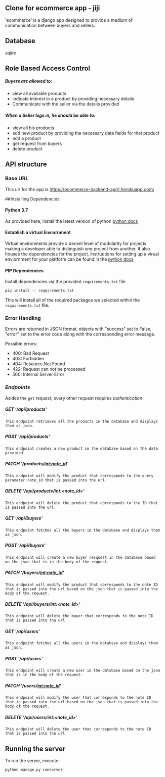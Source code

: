 ## Clone for ecommerce app - jiji

'ecommerce' is a django app designed to provide a medium of communication between buyers and sellers.

## Database 

*sqlite*

## Role Based Access Control

##### Buyers are allowed to:
- view all available products
- indicate interest in a product by providing necessary details
- Communicate with the seller via the details provided


##### When a Seller logs in, he should be able to:
- view all his products
- add new product by providing the necessary data fields for that product
- edit a product
- get request from buyers
- delete product

## API structure

### Base URL
This url for the app is https://ecommerce-backend-app1.herokuapp.com/



##Installing Dependencies

#### Python 3.7

As provided here, install the latest version of python [python docs](https://docs.python.org/3/using/unix.html#getting-and-installing-the-latest-version-of-python)


#### Establish a virtual Enviornment

Virtual environments provide a decent level of modularity for projects making a developer able to distinguish one project from another.
It also houses the dependencies for the project. Instructions for setting up a virual enviornment for your platform can be found in the [python docs](https://packaging.python.org/guides/installing-using-pip-and-virtual-environments/)

#### PIP Dependencies

Install dependencies via the provided `requirements.txt` file

```bash
pip install -r requirements.txt
```

This will install all of the required packages we selected within the `requirements.txt` file.


### Error Handling
Errors are returned in JSON format, objects with "success" set to False, "error" set to the error code along with 
the corresponding error message.

Possible errors:
- 400: Bad Request
- 403: Forbidden
- 404: Resource Not Found
- 422: Request can not be processed
- 500: Internal Server Error

### *Endpoints*

Asides the `get` request, every other request requires *authentication*


##### GET  '/api/products'
    This endpoint retrieves all the products in the database and displays them as json.


##### POST '/api/products'
    This endpoint creates a new product in the database based on the data provided. 


##### PATCH  '/products/<int:note_id>'
    This endpoint will modify the product that corresponds to the query parameter note_id that is passed into the url.


##### DELETE  '/api/products/int:<note_id>'
    This endpoint will delete the product that corresponds to the ID that is passed into the url.


##### GET  '/api/buyers'
    This endpoint fetches all the buyers in the database and displays them as json.


##### POST '/api/buyers'
    This endpoint will create a new buyer resquest in the database based on the json that is in the body of the request.

##### PATCH  '/buyers/<int:note_id>'
    This endpoint will modify the product that corresponds to the note ID that is passed into the url based on the json that is passed into the body of the request.


##### DELETE  '/api/buyers/int:<note_id>'
    This endpoint will delete the buyer that corresponds to the note ID that is passed into the url.

##### GET  '/api/users'
    This endpoint fetches all the users in the database and displays them as json.


##### POST '/api/users'
    This endpoint will create a new user in the database based on the json that is in the body of the request.

##### PATCH  '/users/<int:note_id>'
    This endpoint will modify the user that corresponds to the note ID that is passed into the url based on the json that is passed into the body of the request.


##### DELETE  '/api/users/int:<note_id>'
    This endpoint will delete the user that corresponds to the note ID that is passed into the url.

## Running the server


To run the server, execute:

```
python manage.py runserver
```


